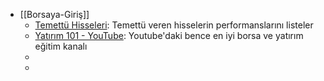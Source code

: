 - [[Borsaya-Giriş]]
	- [Temettü Hisseleri](https://temettuhisseleri.com/): Temettü veren hisselerin performanslarını listeler
	- [Yatırım 101 - YouTube](https://www.youtube.com/@yatirim101): Youtube'daki bence en iyi borsa ve yatırım eğitim kanalı
	-
	-